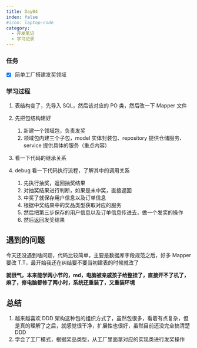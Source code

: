 ```yaml
---
title: Day04
index: false
#icon: laptop-code
category:
  - 开发笔记
  - 学习记录
---
```


### 任务

- [x] 简单工厂搭建发奖领域

### 学习过程

1. 表结构变了，先导入 SQL，然后该对应的 PO 类，然后改一下 Mapper 文件

2. 先把包结构建好

   1. 新建一个领域包，负责发奖
   2. 领域包内建三个子包，model 实体封装包、repository 提供仓储服务、service 提供具体的服务（重点内容）

3. 看一下代码的继承关系

4. debug 看一下代码执行流程，了解其中的调用关系

   1. 先执行抽奖，返回抽奖结果
   2. 对抽奖结果进行判断，如果是未中奖，直接返回
   3. 中奖了就保存用户信息以及订单信息
   4. 根据中奖结果中的奖品类型获取对应的服务
   5. 然后把第三步保存的用户信息以及订单信息传进去，做一个发奖的操作
   6. 然后返回发奖结果

## 遇到的问题

今天还没遇到啥问题，代码比较简单，主要是数据库字段规范之后，好多 Mapper 要改 T.T，最开始我还在纠结要不要当初建表的时候就改了

**就很气，本来能学两小节的，md，电脑被亲戚孩子给整挂了，直接开不了机了，麻了，修电脑都修了两小时，系统还重装了，又重装环境**

## 总结

1. 越来越喜欢 DDD 架构这种包的组织方式了，虽然包很多，看着有点复杂，但是真的理解了之后，就感觉很干净，扩展性也很好，虽然目前还没完全搞清楚 DDD
2. 学会了工厂模式，根据奖品类型，从工厂里面拿对应的实现类进行发奖操作